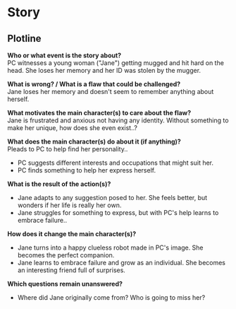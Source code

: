 Story
=====

Plotline
--------

**Who or what event is the story about?**  
PC witnesses a young woman ("Jane") getting mugged and hit hard on the head. She loses her memory and her ID was stolen by the mugger.

**What is wrong? / What is a flaw that could be challenged?**  
Jane loses her memory and doesn't seem to remember anything about herself.

**What motivates the main character(s) to care about the flaw?**  
Jane is frustrated and anxious not having any identity. Without something to make her unique, how does she even exist..?

**What does the main character(s) do about it (if anything)?**  
Pleads to PC to help find her personality..
- PC suggests different interests and occupations that might suit her.
- PC finds something to help her express herself.

**What is the result of the action(s)?**  
- Jane adapts to any suggestion posed to her. She feels better, but wonders if her life is really her own.
- Jane struggles for something to express, but with PC's help learns to embrace failure..

**How does it change the main character(s)?**  
- Jane turns into a happy clueless robot made in PC's image. She becomes the perfect companion.
- Jane learns to embrace failure and grow as an individual. She becomes an interesting friend full of surprises.

**Which questions remain unanswered?**  
- Where did Jane originally come from? Who is going to miss her?

